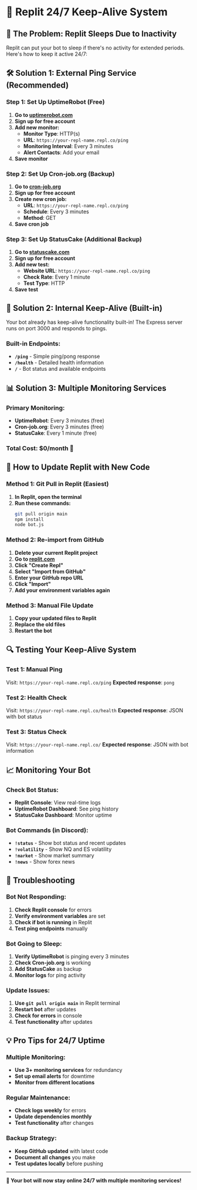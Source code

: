 # 🔄 Replit 24/7 Keep-Alive System

## 🚨 **The Problem: Replit Sleeps Due to Inactivity**

Replit can put your bot to sleep if there's no activity for extended periods. Here's how to keep it active 24/7:

## 🛠️ **Solution 1: External Ping Service (Recommended)**

### **Step 1: Set Up UptimeRobot (Free)**
1. **Go to [uptimerobot.com](https://uptimerobot.com)**
2. **Sign up for free account**
3. **Add new monitor:**
   - **Monitor Type**: HTTP(s)
   - **URL**: `https://your-repl-name.repl.co/ping`
   - **Monitoring Interval**: Every 3 minutes
   - **Alert Contacts**: Add your email
4. **Save monitor**

### **Step 2: Set Up Cron-job.org (Backup)**
1. **Go to [cron-job.org](https://cron-job.org)**
2. **Sign up for free account**
3. **Create new cron job:**
   - **URL**: `https://your-repl-name.repl.co/ping`
   - **Schedule**: Every 3 minutes
   - **Method**: GET
4. **Save cron job**

### **Step 3: Set Up StatusCake (Additional Backup)**
1. **Go to [statuscake.com](https://statuscake.com)**
2. **Sign up for free account**
3. **Add new test:**
   - **Website URL**: `https://your-repl-name.repl.co/ping`
   - **Check Rate**: Every 1 minute
   - **Test Type**: HTTP
4. **Save test**

## 🔧 **Solution 2: Internal Keep-Alive (Built-in)**

Your bot already has keep-alive functionality built-in! The Express server runs on port 3000 and responds to pings.

### **Built-in Endpoints:**
- **`/ping`** - Simple ping/pong response
- **`/health`** - Detailed health information
- **`/`** - Bot status and available endpoints

## 📊 **Solution 3: Multiple Monitoring Services**

### **Primary Monitoring:**
- **UptimeRobot**: Every 3 minutes (free)
- **Cron-job.org**: Every 3 minutes (free)
- **StatusCake**: Every 1 minute (free)

### **Total Cost: $0/month** 🎉

## 🚀 **How to Update Replit with New Code**

### **Method 1: Git Pull in Replit (Easiest)**
1. **In Replit, open the terminal**
2. **Run these commands:**
   ```bash
   git pull origin main
   npm install
   node bot.js
   ```

### **Method 2: Re-import from GitHub**
1. **Delete your current Replit project**
2. **Go to [replit.com](https://replit.com)**
3. **Click "Create Repl"**
4. **Select "Import from GitHub"**
5. **Enter your GitHub repo URL**
6. **Click "Import"**
7. **Add your environment variables again**

### **Method 3: Manual File Update**
1. **Copy your updated files to Replit**
2. **Replace the old files**
3. **Restart the bot**

## 🔍 **Testing Your Keep-Alive System**

### **Test 1: Manual Ping**
Visit: `https://your-repl-name.repl.co/ping`
**Expected response**: `pong`

### **Test 2: Health Check**
Visit: `https://your-repl-name.repl.co/health`
**Expected response**: JSON with bot status

### **Test 3: Status Check**
Visit: `https://your-repl-name.repl.co/`
**Expected response**: JSON with bot information

## 📈 **Monitoring Your Bot**

### **Check Bot Status:**
- **Replit Console**: View real-time logs
- **UptimeRobot Dashboard**: See ping history
- **StatusCake Dashboard**: Monitor uptime

### **Bot Commands (in Discord):**
- **`!status`** - Show bot status and recent updates
- **`!volatility`** - Show NQ and ES volatility
- **`!market`** - Show market summary
- **`!news`** - Show forex news

## 🚨 **Troubleshooting**

### **Bot Not Responding:**
1. **Check Replit console** for errors
2. **Verify environment variables** are set
3. **Check if bot is running** in Replit
4. **Test ping endpoints** manually

### **Bot Going to Sleep:**
1. **Verify UptimeRobot** is pinging every 3 minutes
2. **Check Cron-job.org** is working
3. **Add StatusCake** as backup
4. **Monitor logs** for ping activity

### **Update Issues:**
1. **Use `git pull origin main`** in Replit terminal
2. **Restart bot** after updates
3. **Check for errors** in console
4. **Test functionality** after updates

## 💡 **Pro Tips for 24/7 Uptime**

### **Multiple Monitoring:**
- **Use 3+ monitoring services** for redundancy
- **Set up email alerts** for downtime
- **Monitor from different locations**

### **Regular Maintenance:**
- **Check logs weekly** for errors
- **Update dependencies monthly**
- **Test functionality** after changes

### **Backup Strategy:**
- **Keep GitHub updated** with latest code
- **Document all changes** you make
- **Test updates locally** before pushing

---

**🎉 Your bot will now stay online 24/7 with multiple monitoring services!**
